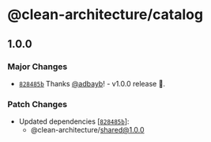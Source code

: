 # @clean-architecture/catalog

## 1.0.0

### Major Changes

- [`828485b`](https://github.com/adbayb/clean-architecture/commit/828485bf23d21e28f3a146fcf8a89cd97a5afd70) Thanks [@adbayb](https://github.com/adbayb)! - v1.0.0 release 🚀.

### Patch Changes

- Updated dependencies [[`828485b`](https://github.com/adbayb/clean-architecture/commit/828485bf23d21e28f3a146fcf8a89cd97a5afd70)]:
    - @clean-architecture/shared@1.0.0
